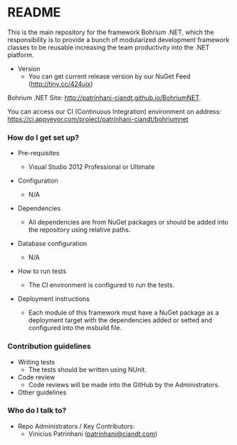 # README #

This is the main repository for the framework Bohrium .NET, which the responsibility is to provide a bunch of modularized development framework classes to be reusable increasing the team productivity into the .NET platform.

* Version
  * You can get current release version by our NuGet Feed (http://tiny.cc/424ujx)

Bohrium .NET Site: http://patrinhani-ciandt.github.io/BohriumNET.

You can access our CI (Continuous Integration) environment on address:
https://ci.appveyor.com/project/patrinhani-ciandt/bohriumnet

### How do I get set up? ###

* Pre-requisites
  * Visual Studio 2012 Professional or Ultimate

* Configuration
  * N/A
* Dependencies
  * All dependencies are from NuGet packages or should be added into the repository using relative paths.

* Database configuration
  * N/A

* How to run tests
  * The CI environment is configured to run the tests.
  
* Deployment instructions
  * Each module of this framework must have a NuGet package as a deployment target with the dependencies added or setted and configured into the msbuild file.

### Contribution guidelines ###

* Writing tests
  * The tests should be written using NUnit.
* Code review
  * Code reviews will be made into the GitHub by the Administrators.
* Other guidelines

### Who do I talk to? ###

* Repo Administrators / Key Contributors:
  * Vinicius Patrinhani (patrinhani@ciandt.com)
